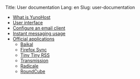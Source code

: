 Title: User documentation
Lang: en
Slug: user-documentation

* [What is YunoHost](../whatsyunohost)
* [User interface](user_interface)
* [Configure an email client](email_configure_client)
* [Instant messaging usage](XMPP)
* [Official applications](../apps)
   * [Baikal](app_baikal)
   * [Firefox Sync](app_ffsync)
   * [Tiny Tiny RSS](app_ttrss)
   * [Transmission](app_transmission)
   * [Radicale](app_radicale)
   * [RoundCube](app_roundcube)
